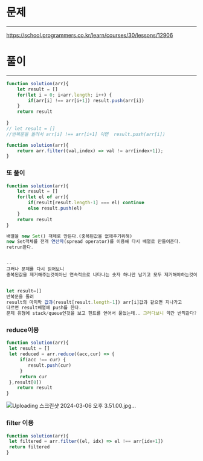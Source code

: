 # 문제
---
https://school.programmers.co.kr/learn/courses/30/lessons/12906

# 풀이
---
```jsx
function solution(arr){
    let result = []
    for(let i = 0; i<arr.length; i++) {
        if(arr[i] !== arr[i+1]) result.push(arr[i])
    }
    return result
    
}
// let result = []
//반복문을 돌려서 arr[i] !== arr[i+1] 이면  result.push(arr[i])

```
```jsx
function solution(arr){
    return arr.filter((val,index) => val != arr[index+1]);
}

```


### 또 풀이
```jsx
function solution(arr){
    let result = []
    for(let el of arr){
        if(result[result.length-1] === el) continue
        else result.push(el)
    }
    return result
}
```
```jsx
배열을 new Set() 객체로 만든다.(중복된값을 없애주기위해)
new Set객체를 전개 연산자(spread operator)를 이용해 다시 배열로 만들어준다.
retrun한다.


-- 
그러나 문제를 다시 읽어보니 
중복된값을 제거해주는것이아닌 연속적으로 나타나는 숫자 하나만 남기고 모두 제거해야하는것이었다.


let result=[]
반복문을 돌려
result의 마지막 값과(result[result.length-1]) arr[i]값과 같으면 지나가고
다르면 result배열에 push를 한다.
문제 유형에 stack/queue인것을 보고 힌트를 얻어서 풀었는데.. 그러다보니 약간 반칙같다?!
```

### reduce이용
```jsx
function solution(arr){
 let result = []   
 let reduced = arr.reduce((acc,cur) => {
     if(acc !== cur) {
        result.push(cur)
     }
     return cur 
 },result[0])
    return result
}
```
![Uploading 스크린샷 2024-03-06 오후 3.51.00.jpg…]()

### filter 이용
```jsx
function solution(arr){
 let filtered = arr.filter((el, idx) => el !== arr[idx+1])
 return filtered
}
```


